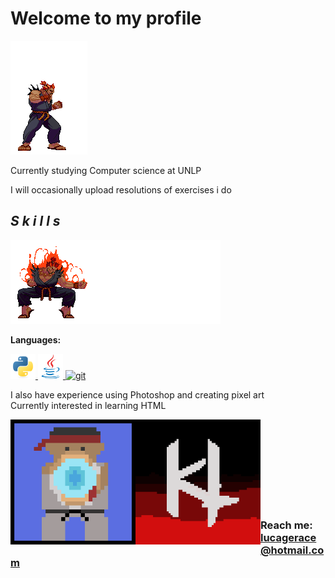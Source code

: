 <h1> Welcome to my profile </h1>
<p align = "left"> <img src= akuma.gif></p>

Currently studying Computer science at UNLP

I will occasionally upload resolutions of exercises i do


## <i> _S k i l l s_ </i>

<p align= "left"> <img src= akumaHadouken.gif> <p>

**Languages:**

<p align = left > <a href="https://www.python.org" target="_blank" rel="noreferrer"> <img src="https://raw.githubusercontent.com/devicons/devicon/master/icons/python/python-original.svg" alt="python" width="40" height="40"/> </a> 
<a href="https://www.java.com" target="_blank" rel="noreferrer"> <img src="https://raw.githubusercontent.com/devicons/devicon/master/icons/java/java-original.svg" alt="java" width="40" height="40"/> </a> 
<a href= "https://git-scm.com/" target= "_blank" rel="noreferrer"> <img src= "https://git-scm.com/images/logos/downloads/Git-Icon-1788C.png" alt="git" width="40" height="40"/> </a> </p>

I also have experience using Photoshop and creating pixel art<br>
Currently interested in learning HTML

<p align = "center"><img src= ryu-Hadouken.gif width= 200 align= left> <img src= "killer instinct 02-01-2020 01-04-49.png" width= 200 align= left </p><br><br><br><br><br><br><br><br>


### Reach me: lucagerace@hotmail.com 

